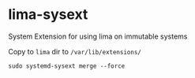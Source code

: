 # lima-sysext
System Extension for using lima on immutable systems

Copy to `lima` dir to `/var/lib/extensions/`

```
sudo systemd-sysext merge --force
```
